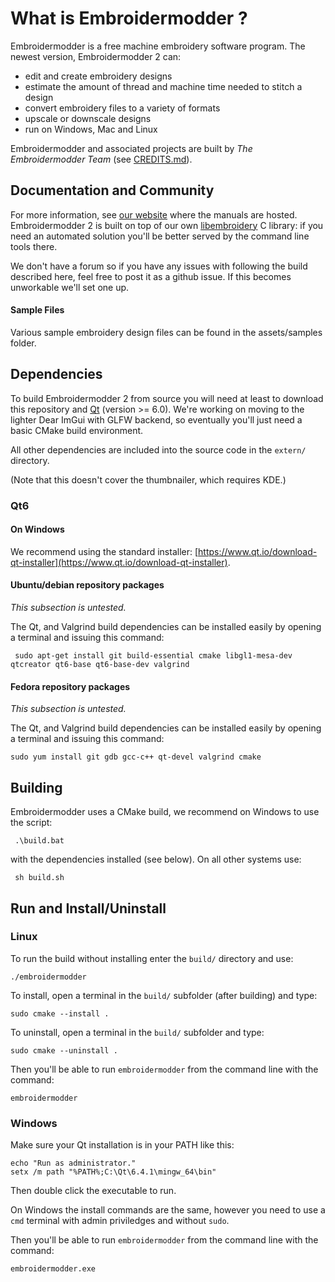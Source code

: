 # What is Embroidermodder ?

Embroidermodder is a free machine embroidery software program.
The newest version, Embroidermodder 2 can:

- edit and create embroidery designs
- estimate the amount of thread and machine time needed to stitch a design
- convert embroidery files to a variety of formats
- upscale or downscale designs
- run on Windows, Mac and Linux

Embroidermodder and associated projects are built by _The Embroidermodder Team_ (see [CREDITS.md](CREDITS.md)).

## Documentation and Community

For more information, see [our website](http://www.libembroidery.org) where the manuals are hosted. Embroidermodder 2 is
built on top of our own [libembroidery](https://github.com/Embroidermodder/libembroidery) C library: if you need an
automated solution you'll be better served by the command line tools there.

We don't have a forum so if you have any issues with following the build described here, feel free to post it as a github issue.
If this becomes unworkable we'll set one up.

#### Sample Files

Various sample embroidery design files can be found in
the assets/samples folder.

## Dependencies

To build Embroidermodder 2 from source you will need at least to download this repository and [Qt](http://www.qt-project.org) (version >= 6.0).
We're working on moving to the lighter Dear ImGui with GLFW backend, so eventually you'll just need a basic CMake build environment.

All other dependencies are included into the source code in the `extern/` directory.

(Note that this doesn't cover the thumbnailer, which requires KDE.)

### Qt6

#### On Windows

We recommend using the standard installer: [https://www.qt.io/download-qt-installer](https://www.qt.io/download-qt-installer).

#### Ubuntu/debian repository packages

_This subsection is untested._

The Qt, and Valgrind build dependencies can be installed easily by opening a terminal and issuing this command:

     sudo apt-get install git build-essential cmake libgl1-mesa-dev qtcreator qt6-base qt6-base-dev valgrind

#### Fedora repository packages

_This subsection is untested._

The Qt, and Valgrind build dependencies can be installed easily by opening a terminal and issuing this command:

    sudo yum install git gdb gcc-c++ qt-devel valgrind cmake

## Building

Embroidermodder uses a CMake build, we recommend on Windows to use the script:

     .\build.bat

with the dependencies installed (see below). On all other systems use:

     sh build.sh

## Run and Install/Uninstall

### Linux

To run the build without installing enter the `build/` directory and use:

    ./embroidermodder

To install, open a terminal in the `build/` subfolder (after building) and type:

    sudo cmake --install .

To uninstall, open a terminal in the `build/` subfolder and type:

    sudo cmake --uninstall .

Then you'll be able to run `embroidermodder` from the command line with the command:

    embroidermodder

### Windows

Make sure your Qt installation is in your PATH like this:

    echo "Run as administrator."
    setx /m path "%PATH%;C:\Qt\6.4.1\mingw_64\bin"

Then double click the executable to run.

On Windows the install commands are the same, however you need to use a `cmd` terminal with admin priviledges and without `sudo`.

Then you'll be able to run `embroidermodder` from the command line with the command:

    embroidermodder.exe
